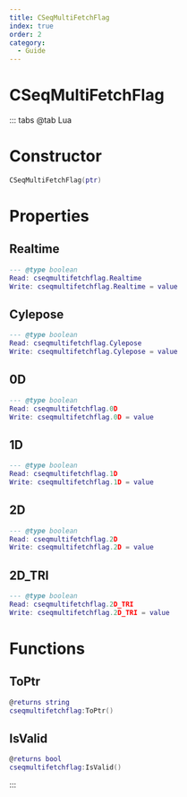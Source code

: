 ```yaml
---
title: CSeqMultiFetchFlag
index: true
order: 2
category:
  - Guide
---
```


# CSeqMultiFetchFlag

::: tabs
@tab Lua
# Constructor
```lua
CSeqMultiFetchFlag(ptr)
```
# Properties
## Realtime 
```lua
--- @type boolean
Read: cseqmultifetchflag.Realtime
Write: cseqmultifetchflag.Realtime = value
```
## Cylepose 
```lua
--- @type boolean
Read: cseqmultifetchflag.Cylepose
Write: cseqmultifetchflag.Cylepose = value
```
## 0D 
```lua
--- @type boolean
Read: cseqmultifetchflag.0D
Write: cseqmultifetchflag.0D = value
```
## 1D 
```lua
--- @type boolean
Read: cseqmultifetchflag.1D
Write: cseqmultifetchflag.1D = value
```
## 2D 
```lua
--- @type boolean
Read: cseqmultifetchflag.2D
Write: cseqmultifetchflag.2D = value
```
## 2D_TRI 
```lua
--- @type boolean
Read: cseqmultifetchflag.2D_TRI
Write: cseqmultifetchflag.2D_TRI = value
```
# Functions
## ToPtr
```lua
@returns string
cseqmultifetchflag:ToPtr()
```
## IsValid
```lua
@returns bool
cseqmultifetchflag:IsValid()
```

:::